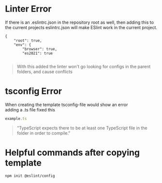 # Linter Error
If there is an .eslintrc.json in the repository root as well, then adding this to the current projects   eslintrc.json will make ESlint work in the current project.  
  
```
{
    "root": true,
    "env": {
        "browser": true,
        "es2021": true
        
 ```
  
> With this added the linter won't go looking for configs in the parent folders, and cause conflicts
  
  
    
  
# tsconfig Error
When creating the template tsconfig-file would show an error  
adding a .ts file fixed this
```ts
example.ts
```
> "TypeScript expects there to be at least one TypeScript file in the folder in order to compile."
  
# Helpful commands after copying template
```
npm init @eslint/config
```
